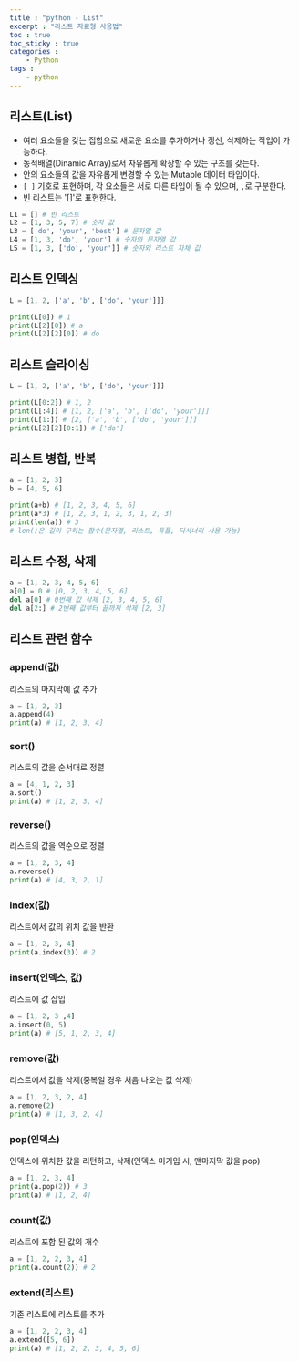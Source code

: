 ```yaml
---
title : "python - List"
excerpt : "리스트 자료형 사용법"
toc : true
toc_sticky : true
categories :
    - Python
tags :
    - python
---
```


## 리스트(List)
- 여러 요소들을 갖는 집합으로 새로운 요소를 추가하거나 갱신, 삭제하는 작업이 가능하다.
- 동적배열(Dinamic Array)로서 자유롭게 확장할 수 있는 구조를 갖는다.
- 안의 요소들의 값을 자유롭게 변경할 수 있는 Mutable 데이터 타입이다.
- `[ ]` 기호로 표현하며, 각 요소들은 서로 다른 타입이 될 수 있으며, `,`로 구분한다.
- 빈 리스트는 '[]'로 표현한다.
```python
L1 = [] # 빈 리스트
L2 = [1, 3, 5, 7] # 숫자 값
L3 = ['do', 'your', 'best'] # 문자열 값
L4 = [1, 3, 'do', 'your'] # 숫자와 문자열 값
L5 = [1, 3, ['do', 'your']] # 숫자와 리스트 자체 값
```

## 리스트 인덱싱
```python
L = [1, 2, ['a', 'b', ['do', 'your']]]

print(L[0]) # 1
print(L[2][0]) # a
print(L[2][2][0]) # do
```

## 리스트 슬라이싱
```python
L = [1, 2, ['a', 'b', ['do', 'your']]]

print(L[0:2]) # 1, 2
print(L[:4]) # [1, 2, ['a', 'b', ['do', 'your']]]
print(L[1:]) # [2, ['a', 'b', ['do', 'your']]]
print(L[2][2][0:1]) # ['do']
```

## 리스트 병합, 반복
```python
a = [1, 2, 3]
b = [4, 5, 6]

print(a+b) # [1, 2, 3, 4, 5, 6]
print(a*3) # [1, 2, 3, 1, 2, 3, 1, 2, 3]
print(len(a)) # 3
# len()은 길이 구하는 함수(문자열, 리스트, 튜플, 딕셔너리 사용 가능)
```

## 리스트 수정, 삭제
```python
a = [1, 2, 3, 4, 5, 6]
a[0] = 0 # [0, 2, 3, 4, 5, 6]
del a[0] # 0번째 값 삭제 [2, 3, 4, 5, 6]
del a[2:] # 2번째 값부터 끝까지 삭제 [2, 3]
```

## 리스트 관련 함수
### append(값)
리스트의 마지막에 값 추가
```python
a = [1, 2, 3]
a.append(4)
print(a) # [1, 2, 3, 4]
```

### sort()
리스트의 값을 순서대로 정렬
```python
a = [4, 1, 2, 3]
a.sort()
print(a) # [1, 2, 3, 4]
```

### reverse()
리스트의 값을 역순으로 정렬
```python
a = [1, 2, 3, 4]
a.reverse()
print(a) # [4, 3, 2, 1]
```

### index(값)
리스트에서 값의 위치 값을 반환
```python
a = [1, 2, 3, 4]
print(a.index(3)) # 2
```

### insert(인덱스, 값)
리스트에 값 삽입
```python
a = [1, 2, 3 ,4]
a.insert(0, 5)
print(a) # [5, 1, 2, 3, 4]
```

### remove(값)
리스트에서 값을 삭제(중복일 경우 처음 나오는 값 삭제)
```python
a = [1, 2, 3, 2, 4]
a.remove(2)
print(a) # [1, 3, 2, 4]
```

### pop(인덱스)
인덱스에 위치한 값을 리턴하고, 삭제(인덱스 미기입 시, 맨마지막 값을 pop)
```python
a = [1, 2, 3, 4]
print(a.pop(2)) # 3
print(a) # [1, 2, 4]
```

### count(값)
리스트에 포함 된 값의 개수
```python
a = [1, 2, 2, 3, 4]
print(a.count(2)) # 2
```

### extend(리스트)
기존 리스트에 리스트를 추가
```python
a = [1, 2, 2, 3, 4]
a.extend([5, 6])
print(a) # [1, 2, 2, 3, 4, 5, 6]
```